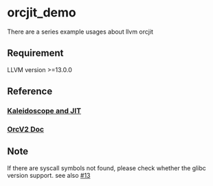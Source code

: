# orcjit_demo
There are a series example usages about llvm orcjit 
## Requirement
LLVM version >=13.0.0
## Reference
### [Kaleidoscope and JIT](https://releases.llvm.org/13.0.0/docs/tutorial/index.html#building-a-jit-in-llvm)
### [OrcV2 Doc](https://llvm.org/docs/ORCv2.html)
## Note
If there are syscall symbols not found, please check whether the glibc version support. see also [#13](https://github.com/profdevc/orcjit_demo/issues/13)
